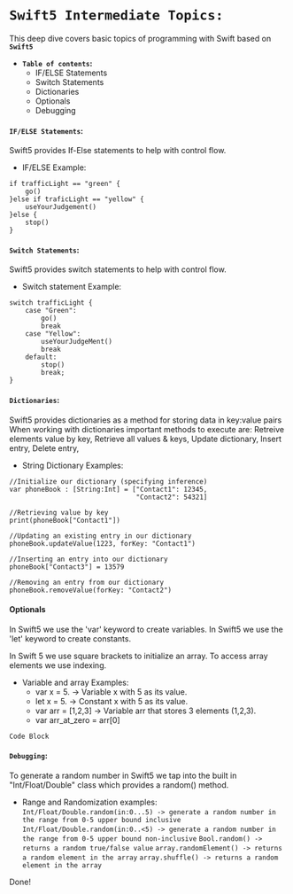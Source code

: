 # **`Swift5 Intermediate Topics:`**

This deep dive covers basic topics of programming with Swift based on **`Swift5`**

-  **`Table of contents`:**
    - IF/ELSE Statements
    - Switch Statements    
    - Dictionaries
    - Optionals
    - Debugging

#### **`IF/ELSE Statements`:**
Swift5 provides If-Else statements to help with control flow.

- IF/ELSE Example:
```
if trafficLight == "green" {
    go()
}else if traficLight == "yellow" {
    useYourJudgement()
}else {
    stop()
}
```  

#### **`Switch Statements`:**
Swift5 provides switch statements to help with control flow.

- Switch statement Example:
```
switch trafficLight {
    case "Green":
        go()
        break
    case "Yellow":
        useYourJudgeMent()
        break
    default:
        stop()
        break;
}
```  
    
#### **`Dictionaries`:**
Swift5 provides dictionaries as a method for storing data in key:value pairs
When working with dictionaries important methods to execute are: Retreive elements value by key, Retrieve all values & keys, Update dictionary, Insert entry, Delete entry,

- String Dictionary Examples:
```
//Initialize our dictionary (specifying inference)
var phoneBook : [String:Int] = ["Contact1": 12345,
                                "Contact2": 54321]
                                
//Retrieving value by key
print(phoneBook["Contact1"])

//Updating an existing entry in our dictionary
phoneBook.updateValue(1223, forKey: "Contact1")

//Inserting an entry into our dictionary
phoneBook["Contact3"] = 13579

//Removing an entry from our dictionary
phoneBook.removeValue(forKey: "Contact2")
```    

#### **Optionals** 
In Swift5 we use the 'var' keyword to create variables.
In Swift5 we use the 'let' keyword to create constants.

In Swift 5 we use square brackets to initialize an array.
To access array elements we use indexing.

- Variable and array Examples:
    - var x = 5. -> Variable x with 5 as its value.
    - let x = 5. -> Constant x with 5 as its value.
    - var arr = [1,2,3] -> Variable arr that stores 3 elements (1,2,3).
    - var arr_at_zero = arr[0]
    
    
```
Code Block
``` 

#### **`Debugging`:**
To generate a random number in Swift5 we tap into the built in "Int/Float/Double" class which provides a random() method.



- Range and Randomization examples:
```Int/Float/Double.random(in:0...5) -> generate a random number in the range from 0-5 upper bound inclusive```  
```Int/Float/Double.random(in:0..<5) -> generate a random number in the range from 0-5 upper bound non-inclusive``` 
```Bool.random() -> returns a random true/false value```
```array.randomElement() -> returns a random element in the array``` 
```array.shuffle() -> returns a random element in the array```



Done!




